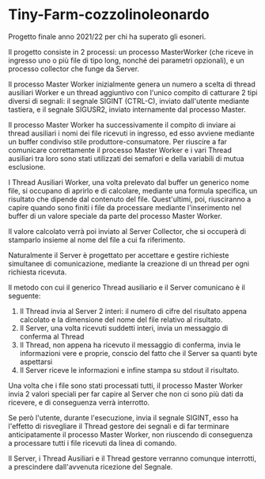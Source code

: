 # Tiny-Farm-cozzolinoleonardo
Progetto finale anno 2021/22 per chi ha superato gli esoneri.

Il progetto consiste in 2 processi: un processo MasterWorker (che riceve in ingresso uno o più file di tipo long, nonché dei parametri opzionali), e un processo 
collector che funge da Server.

Il processo Master Worker inizialmente genera un numero a scelta di thread ausiliari Worker e un thread aggiuntivo con l'unico compito di
catturare 2 tipi diversi di segnali: il segnale SIGINT (CTRL-C), inviato dall'utente mediante tastiera, e il segnale SIGUSR2, inviato internamente dal processo Master.

Il processo Master Worker ha successivamente il compito di inviare ai thread ausiliari i nomi dei file ricevuti in ingresso, ed esso avviene mediante un buffer condiviso
stile produttore-consumatore. Per riuscire a far comunicare correttamente il processo Master Worker e i vari Thread ausiliari tra loro sono stati utilizzati 
dei semafori e della variabili di mutua esclusione.

I Thread Ausiliari Worker, una volta prelevato dal buffer un generico nome file, si occupano di aprirlo e di calcolare, mediante una formula specifica, un risultato 
che dipende dal contenuto del file. Quest'ultimi, poi, riusciranno a capire quando sono finiti i file da processare mediante l'inserimento nel buffer di un valore 
speciale da parte del processo Master Worker.

Il valore calcolato verrà poi inviato al Server Collector, che si occuperà di stamparlo insieme al nome del file a cui fa riferimento.

Naturalmente il Server è progettato per accettare e gestire richieste simultanee di comunicazione, mediante la creazione di un thread per ogni richiesta ricevuta.

Il metodo con cui il generico Thread ausiliario e il Server comunicano è il seguente:

1) Il Thread invia al Server 2 interi: il numero di cifre del risultato appena calcolato e la dimensione del nome del file relativo al risultato.
2) Il Server, una volta ricevuti suddetti interi, invia un messaggio di conferma al Thread
3) Il Thread, non appena ha ricevuto il messaggio di conferma, invia le informazioni vere e proprie, conscio del fatto che il Server sa quanti byte aspettarsi
4) Il Server riceve le informazioni e infine stampa su stdout il risultato.

Una volta che i file sono stati processati tutti, il processo Master Worker invia 2 valori speciali per far capire al Server che non ci sono più dati da ricevere, e di
conseguenza verrà interrotto.

Se però l'utente, durante l'esecuzione, invia il segnale SIGINT, esso ha l'effetto di risvegliare il Thread gestore dei segnali e di far terminare anticipatamente il 
processo Master Worker, non riuscendo di conseguenza a processare tutti i file ricevuti da linea di comando. 

Il Server, i Thread Ausiliari e il Thread gestore verranno comunque interrotti, a prescindere dall'avvenuta ricezione del Segnale.
